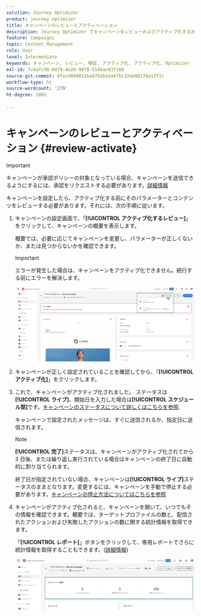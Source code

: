 ```yaml
---
solution: Journey Optimizer
product: journey optimizer
title: キャンペーンのレビューとアクティベーション
description: Journey Optimizer でキャンペーンをレビューおよびアクティブ化する方法について学ぶ
feature: Campaigns
topic: Content Management
role: User
level: Intermediate
keywords: キャンペーン, レビュー, 検証, アクティブ化, アクティブ化, Optimizer
exl-id: 7c4afc98-0d79-4e26-90f8-558bac037169
source-git-commit: 8fecd0d4812ba875dba1d47bc32ab08178a13f2c
workflow-type: ht
source-wordcount: '279'
ht-degree: 100%

---
```


# キャンペーンのレビューとアクティベーション {#review-activate}

>[!IMPORTANT]
>
> キャンペーンが承認ポリシーの対象となっている場合、キャンペーンを送信できるようにするには、承認をリクエストする必要があります。[詳細情報](../test-approve/gs-approval.md)

キャンペーンを設定したら、アクティブ化する前にそのパラメーターとコンテンツをレビューする必要があります。それには、次の手順に従います。

1. キャンペーンの設定画面で、「**[!UICONTROL アクティブ化するレビュー]**」をクリックして、キャンペーンの概要を表示します。

   概要では、必要に応じてキャンペーンを変更し、パラメーターが正しくないか、または見つからないかを確認できます。

   >[!IMPORTANT]
   >
   >エラーが発生した場合は、キャンペーンをアクティブ化できません。続行する前にエラーを解決します。

   ![](assets/create-campaign-alerts.png)

1. キャンペーンが正しく設定されていることを確認してから、「**[!UICONTROL アクティブ化]**」をクリックします。

1. これで、キャンペーンがアクティブ化されました。 ステータスは&#x200B;**[!UICONTROL ライブ]**、開始日を入力した場合は&#x200B;**[!UICONTROL スケジュール型]**&#x200B;です。[キャンペーンのステータスについて詳しくはこちらを参照](get-started-with-campaigns.md#statuses).

   キャンペーンで設定されたメッセージは、すぐに送信されるか、指定日に送信されます。

   >[!NOTE]
   >
   >**[!UICONTROL 完了]**&#x200B;ステータスは、キャンペーンがアクティブ化されてから 3 日後、または繰り返し実行されている場合はキャンペーンの終了日に自動的に割り当てられます。
   >
   >終了日が指定されていない場合、キャンペーンは&#x200B;**[!UICONTROL ライブ]**&#x200B;ステータスのままとなります。変更するには、キャンペーンを手動で停止する必要があります。[キャンペーンの停止方法についてはこちらを参照](modify-stop-campaign.md)

1. キャンペーンがアクティブ化されると、キャンペーンを開いて、いつでもその情報を確認できます。概要では、ターゲットプロファイルの数と、配信されたアクションおよび失敗したアクションの数に関する統計情報を取得できます。

   「**[!UICONTROL レポート]**」ボタンをクリックして、専用レポートでさらに統計情報を取得することもできます。([詳細情報](../reports/campaign-global-report-cja.md))

   ![](assets/create-campaign-summary.png)
